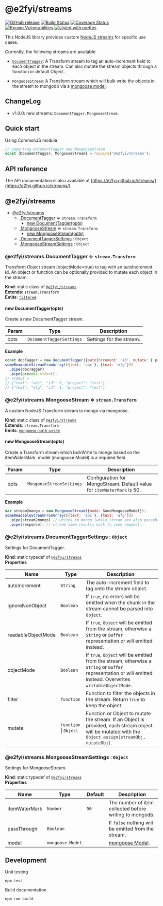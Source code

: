 @e2fyi/streams
======================
[![GitHub release](https://img.shields.io/github/release/e2fyi/streams.svg)](https://github.com/e2fyi/streams/releases)
[![Build Status](https://travis-ci.org/e2fyi/streams.svg?branch=master)](https://travis-ci.org/e2fyi/streams)
[![Coverage Status](https://coveralls.io/repos/github/e2fyi/streams/badge.svg?branch=master)](https://coveralls.io/github/e2fyi/streams?branch=master)
[![Known Vulnerabilities](https://snyk.io/test/github/e2fyi/streams/badge.svg)](https://snyk.io/test/github/e2fyi/streams)
[![styled with prettier](https://img.shields.io/badge/styled_with-prettier-ff69b4.svg)](https://github.com/prettier/prettier)

This NodeJS library provides custom [NodeJS streams](https://nodejs.org/api/stream.html)
for specific use cases.

Currently, the following streams are available:

- [`DocumentTagger`](#module_@e2fyi/streams.DocumentTagger): A Transform stream to tag an auto-increment field to each object in the stream. Can also mutate the stream objects through a function or default Object.

- [`MongooseStream`](#module_@e2fyi/streams.MongooseStream): A Transform stream which will bulk write the objects in the stream to mongodb via a [mongoose model](http://mongoosejs.com/docs/models.html).

## ChangeLog
- v1.0.0: new streams: `DocumentTagger`, `MongooseStream`.

## Quick start
Using CommonJS module
```js
// importing DocumentTagger and MongooseStream
const {DocumentTagger, MongooseStream} = require('@e2fyi/streams');
```

## API reference
The API documentation is also available at [https://e2fyi.github.io/streams/](https://e2fyi.github.io/streams/).

  <a name="module_@e2fyi/streams"></a>

## @e2fyi/streams

* [@e2fyi/streams](#module_@e2fyi/streams)
    * [.DocumentTagger](#module_@e2fyi/streams.DocumentTagger) ⇐ <code>stream.Transform</code>
        * [new DocumentTagger(opts)](#new_module_@e2fyi/streams.DocumentTagger_new)
    * [.MongooseStream](#module_@e2fyi/streams.MongooseStream) ⇐ <code>stream.Transform</code>
        * [new MongooseStream(opts)](#new_module_@e2fyi/streams.MongooseStream_new)
    * [.DocumentTaggerSettings](#module_@e2fyi/streams.DocumentTaggerSettings) : <code>Object</code>
    * [.MongooseStreamSettings](#module_@e2fyi/streams.MongooseStreamSettings) : <code>Object</code>

<a name="module_@e2fyi/streams.DocumentTagger"></a>

### @e2fyi/streams.DocumentTagger ⇐ <code>stream.Transform</code>
Transform Object stream (objectMode=true) to tag with an autoIncrement id.
 An object or function can be optionally provided to mutate each object in
the stream.

**Kind**: static class of [<code>@e2fyi/streams</code>](#module_@e2fyi/streams)  
**Extends**: <code>stream.Transform</code>  
**Emits**: [<code>filtered</code>](#DocumentTagger+event_filtered)  
<a name="new_module_@e2fyi/streams.DocumentTagger_new"></a>

#### new DocumentTagger(opts)
Create a new DocumentTagger stream.


| Param | Type | Description |
| --- | --- | --- |
| opts | <code>DocumentTaggerSettings</code> | Settings for the stream. |

**Example**  
```js
const docTagger = new DocumentTagger({autoIncrement: 'id', mutate: { project: 'test' }});
someReadableStreamFromArray([{text: 'abc'}, {text: 'efg'}])
  .pipe(docTagger)
  .pipe(process.stdout);
// stdout >
// {"text": "abc", "id": 0, "project": "test"}
// {"text": "efg", "id": 1, "project": "test"}
```
<a name="module_@e2fyi/streams.MongooseStream"></a>

### @e2fyi/streams.MongooseStream ⇐ <code>stream.Transform</code>
A custom NodeJS Transform stream to mongo via mongoose.

**Kind**: static class of [<code>@e2fyi/streams</code>](#module_@e2fyi/streams)  
**Extends**: <code>stream.Transform</code>  
**Emits**: [<code>mongoose-bulk-write</code>](#MongooseStream+event_mongoose-bulk-write)  
<a name="new_module_@e2fyi/streams.MongooseStream_new"></a>

#### new MongooseStream(opts)
Create a Transform stream which bulkWrite to mongo based on the itemWaterMark.
model (mongoose Model) is a required field.


| Param | Type | Description |
| --- | --- | --- |
| opts | <code>MongooseStreamSettings</code> | Configuration for MongoStream. Default value for `itemWaterMark` is 50. |

**Example**  
```js
var stream2mongo = new MongooseStream({mode: SomeMongooseModel});
someReadableStreamFromArray([{text: 'abc'}, {text: 'efg'}])
  .pipe(stream2mongo) // writes to mongo (while stream are also passthrough)
  .pipe(response); // stream same results back to some request
```
<a name="module_@e2fyi/streams.DocumentTaggerSettings"></a>

### @e2fyi/streams.DocumentTaggerSettings : <code>Object</code>
Settings for DocumentTagger.

**Kind**: static typedef of [<code>@e2fyi/streams</code>](#module_@e2fyi/streams)  
**Properties**

| Name | Type | Description |
| --- | --- | --- |
| autoIncrement | <code>String</code> | The auto-increment field to tag onto the stream object. |
| ignoreNonObject | <code>Boolean</code> | If `true`, no errors will be emitted when the chunk in the stream cannot be parsed into `Object`. |
| readableObjectMode | <code>Boolean</code> | If `true`, `Object` will be emitted from the stream, otherwise a `String` or `Buffer` representation or will emitted instead. |
| objectMode | <code>Boolean</code> | If `true`, `Object` will be emitted from the stream, otherwise a `String` or `Buffer` representation or will emitted instead. Overwrites `writableObjectMode`. |
| filter | <code>function</code> | Function to filter the objects in the stream. Return `true` to keep the object. |
| mutate | <code>function</code> \| <code>Object</code> | Function or Object to mutate the stream. If an Object is provided, each stream object will be mutated with the `Object.assign(streamObj, mutateObj)`. |

<a name="module_@e2fyi/streams.MongooseStreamSettings"></a>

### @e2fyi/streams.MongooseStreamSettings : <code>Object</code>
Settings for MongooseStream.

**Kind**: static typedef of [<code>@e2fyi/streams</code>](#module_@e2fyi/streams)  
**Properties**

| Name | Type | Default | Description |
| --- | --- | --- | --- |
| itemWaterMark | <code>Number</code> | <code>50</code> | The number of item collected before writing to mongodb. |
| passThrough | <code>Boolean</code> |  | If `false` nothing will be emitted from the stream. |
| model | <code>mongoose.Model</code> |  | [mongoose Model](http://mongoosejs.com/docs/models.html). |


## Development

Unit testing
```
npm test
```

Build documentation
```
npm run build
```

